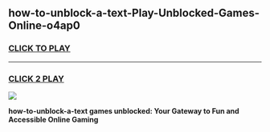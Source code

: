 
## how-to-unblock-a-text-Play-Unblocked-Games-Online-o4ap0
<h3>
<a href="https://premium76.site?title=how-to-unblock-a-text&ref=25A">CLICK TO PLAY</a></h3>
<hr>

<h3>
<a href="https://premium76.site?title=how-to-unblock-a-text&ref=25A">CLICK 2 PLAY</a>
  
</h3>

<a href="https://premium76.site?title=how-to-unblock-a-text&ref=25A"><img src="https://clearcache.store/games.png"></a>


**how-to-unblock-a-text games unblocked: Your Gateway to Fun and Accessible Online Gaming**
